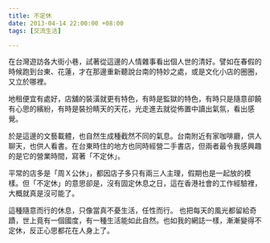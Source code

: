 ```yaml
---
title: 不定休
date: 2013-04-14 22:00:00 +08:00
tags: [交流生活]

---
```


在台灣遊訪各大街小巷，試著從這邊的人情雜事看出個人世的清好。譬如在春假的時候跑到台東、花蓮，才在那邊重新聽說台南的特妙之處，或是文化小店的圈圈，又立於哪裡。  
  
地租便宜有處好，店舖的裝潢就更有特色，有時是監獄的特色，有時只是隨意卻饒有心思的繽紛，有時是裝扮睛天的天花，光走進去就從佈置中讀出氣氛，看出感覺。  
  
於是這邊的文藝載體，也自然生成種截然不同的氣息。台南附近有家咖啡廳，供人聊天，也供人看書。在台東時住的地方也同時經營二手書店，但兩者最令我感興趣的是它的營業時間，寫著「不定休」。  
  
平常的店多是「周Ｘ公休」，都因店子多只有兩三人主理，假期也是一起放的模樣。但「不定休」的意思卻是，沒有固定休息之日，這在香港社會的工作經驗裡，大概就真是沒可能了。  
  
這種隨意而行的休息，只像當真不憂生活，任性而行。 也把每天的風光都留給奇蹟，世上竟有一個國度，有一種生活能如此自然。也如我的網誌一樣，漸漸變得不定休，反正心思都花在人身上了。 
